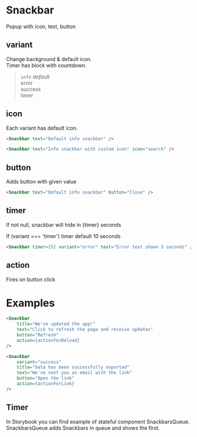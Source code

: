 # Snackbar

Popup with icon, text, button

## variant

Change background & default icon.  
Timer has block with countdown.

> `info` *default*  
> error  
> success  
> timer  

## icon

Each variant has default icon.

```html
<Snackbar text="Default info snackbar" />

<Snackbar text="Info snackbar with custom icon" icon="search" />
```

## button

Adds button with given value

```html
<Snackbar text="Default info snackbar" button="Close" />
```

## timer

If not null, snackbar will hide in {timer} seconds

If (variant === 'timer') timer default 10 seconds

```html
<Snackbar timer={5} variant="error" text="Error text shown 5 seconds" />
```

## action

Fires on button click

# Examples
```html
<Snackbar
    title="We've updated the app!"
    text="Click to refresh the page and receive updates"
    button="Refresh"
    action={actionForReload}
/>

<Snackbar
    variant="success"
    title="Data has been successfully exported"
    text="We've sent you an email with the link"
    button="Open the link"
    action={actionForLink}
/>
```

## Timer

In Storybook you can find example of stateful component SnackbarsQueue.  
SnackbarsQueue adds Snackbars in queue and shows the first.